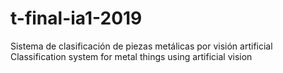 # t-final-ia1-2019
Sistema de clasificación de piezas metálicas por visión artificial
Classification system for metal things using artificial vision
